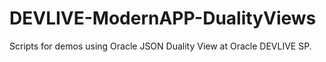 # DEVLIVE-ModernAPP-DualityViews
Scripts for demos using Oracle JSON Duality View at Oracle DEVLIVE SP.
